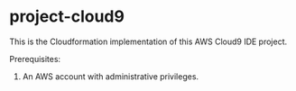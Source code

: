 # project-cloud9
This is the Cloudformation implementation of this AWS Cloud9 IDE project.

Prerequisites:
1. An AWS account with administrative privileges.
